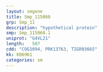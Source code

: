 ```yaml
---
layout: smgene
title: Smp_115060
grp: Smp_11
description: "hypothetical protein"
smp: Smp_115060.1
uniprot: "G4VL21"
length:   507
cdd: "COG1094, PRK13763, TIGR03665"
kk: K06961
categories: sm
---
```

